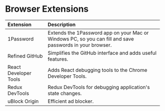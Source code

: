 # Browser Extensions

|Extension|Description|
|:--------|:----------|
|1Password|Extends the 1Password app on your Mac or Windows PC, so you can fill and save passwords in your browser.|
|Refined GitHub|Simplifies the GitHub interface and adds useful features.|
|React Developer Tools|Adds React debugging tools to the Chrome Developer Tools.|
|Redux DevTools|Redux DevTools for debugging application's state changes.|
|uBlock Origin|Efficient ad blocker.|
